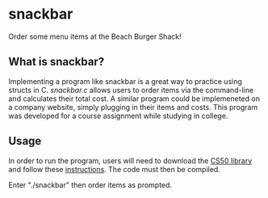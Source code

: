 # snackbar
Order some menu items at the Beach Burger Shack!

## What is snackbar?
Implementing a program like snackbar is a great way to practice using structs in C. *snackbar.c* allows users to order items via the command-line and calculates their total cost. 
A similar program could be implemeneted on a company website, simply plugging in their items and costs. This program was developed for a course assignment while studying in college.

## Usage
In order to run the program, users will need to download the [CS50 library](https://github.com/cs50/libcs50/releases) and follow these [instructions](https://github.com/m-saylor/libcs50). The code must then be compiled.

Enter "./snackbar" then order items as prompted.
